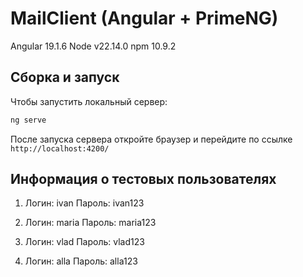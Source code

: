 # MailClient (Angular + PrimeNG)

Angular 19.1.6 
Node v22.14.0
npm 10.9.2

## Сборка и запуск

Чтобы запустить локальный сервер:

```bash
ng serve
```
После запуска сервера откройте браузер и перейдите по ссылке `http://localhost:4200/`

## Информация о тестовых пользователях

1)	Логин: ivan
Пароль: ivan123

3)	Логин: maria
Пароль: maria123

5)	Логин: vlad
Пароль: vlad123

7)	Логин: alla
Пароль: alla123
